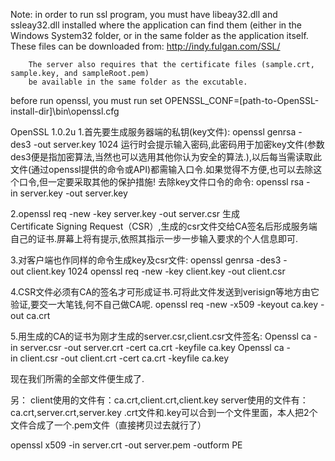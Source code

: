   Note: in order to run ssl program, you must have libeay32.dll and ssleay32.dll installed where the
        application can find them  (either in the Windows System32 folder, or in the same folder as the
        application itself.  These files can be downloaded from:  http://indy.fulgan.com/SSL/

        The server also requires that the certificate files (sample.crt, sample.key, and sampleRoot.pem)
        be available in the same folder as the excutable.
		
before run openssl, you must run 
set OPENSSL_CONF=[path-to-OpenSSL-install-dir]\bin\openssl.cfg		

OpenSSL 1.0.2u
1.首先要生成服务器端的私钥(key文件):
openssl genrsa -des3 -out server.key 1024
运行时会提示输入密码,此密码用于加密key文件(参数des3便是指加密算法,当然也可以选用其他你认为安全的算法.),以后每当需读取此文件(通过openssl提供的命令或API)都需输入口令.如果觉得不方便,也可以去除这个口令,但一定要采取其他的保护措施!
去除key文件口令的命令:
openssl rsa -in server.key -out server.key

2.openssl req -new -key server.key -out server.csr
生成Certificate Signing Request（CSR）,生成的csr文件交给CA签名后形成服务端自己的证书.屏幕上将有提示,依照其指示一步一步输入要求的个人信息即可.

3.对客户端也作同样的命令生成key及csr文件:
openssl genrsa -des3 -out client.key 1024
openssl req -new -key client.key -out client.csr

4.CSR文件必须有CA的签名才可形成证书.可将此文件发送到verisign等地方由它验证,要交一大笔钱,何不自己做CA呢.
openssl req -new -x509 -keyout ca.key -out ca.crt

5.用生成的CA的证书为刚才生成的server.csr,client.csr文件签名:
Openssl ca -in server.csr -out server.crt -cert ca.crt -keyfile ca.key
Openssl ca -in client.csr -out client.crt -cert ca.crt -keyfile ca.key

现在我们所需的全部文件便生成了.

另：
client使用的文件有：ca.crt,client.crt,client.key
server使用的文件有：ca.crt,server.crt,server.key
.crt文件和.key可以合到一个文件里面，本人把2个文件合成了一个.pem文件（直接拷贝过去就行了）

openssl x509 -in server.crt -out server.pem -outform PE
